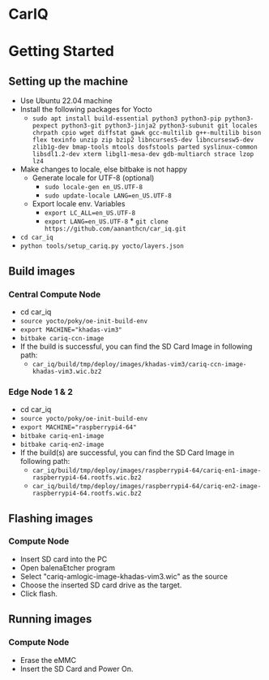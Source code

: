 # CarIQ



# Getting Started
## Setting up the machine
 * Use Ubuntu 22.04 machine
 * Install the following packages for Yocto
	* `sudo apt install build-essential python3 python3-pip python3-pexpect python3-git python3-jinja2 python3-subunit git locales chrpath cpio wget diffstat gawk gcc-multilib g++-multilib bison flex texinfo unzip zip bzip2 libncurses5-dev libncursesw5-dev zlib1g-dev bmap-tools mtools dosfstools parted syslinux-common libsdl1.2-dev xterm libgl1-mesa-dev gdb-multiarch strace lzop lz4`
 * Make changes to locale, else bitbake is not happy
	* Generate locale for UTF-8 (optional)
		* `sudo locale-gen en_US.UTF-8`
		* `sudo update-locale LANG=en_US.UTF-8`
	* Export locale env. Variables
		* `export LC_ALL=en_US.UTF-8`
		* `export LANG=en_US.UTF-8` * `git clone https://github.com/aananthcn/car_iq.git`
 * `cd car_iq`
 * `python tools/setup_cariq.py yocto/layers.json`


 ## Build images
 ### Central Compute Node
 * cd car_iq
 * `source yocto/poky/oe-init-build-env`
 * `export MACHINE="khadas-vim3"`
 * `bitbake cariq-ccn-image`
 * If the build is successful, you can find the SD Card Image in following path:
	* `car_iq/build/tmp/deploy/images/khadas-vim3/cariq-ccn-image-khadas-vim3.wic.bz2`

### Edge Node 1 & 2
 * cd car_iq
 * `source yocto/poky/oe-init-build-env`
 * `export MACHINE="raspberrypi4-64"`
 * `bitbake cariq-en1-image`
 * `bitbake cariq-en2-image`
 * If the build(s) are successful, you can find the SD Card Image in following path:
	* `car_iq/build/tmp/deploy/images/raspberrypi4-64/cariq-en1-image-raspberrypi4-64.rootfs.wic.bz2`
	* `car_iq/build/tmp/deploy/images/raspberrypi4-64/cariq-en2-image-raspberrypi4-64.rootfs.wic.bz2`


## Flashing images
### Compute Node
 * Insert SD card into the PC
 * Open balenaEtcher program
 * Select "cariq-amlogic-image-khadas-vim3.wic" as the source
 * Choose the inserted SD card drive as the target.
 * Click flash.


## Running images
### Compute Node
 * Erase the eMMC
 * Insert the SD Card and Power On.
